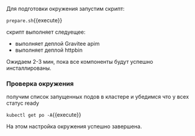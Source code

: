 Для  подготовки окружения запустим скрипт: 

`prepare.sh`{{execute}}

скрипт выполняет следуещее:
- выполняет деплой Gravitee apim
- выполняет деплой httpbin

Ожидаем 2-3 мин, пока все компоненты будут успешно инсталлированы. 

### Проверка окружения
получим список запущенных подов в кластере и убедимся что у всех статус ready

`kubectl get po -A`{{execute}}


На этом настройка окружения успешно завершена.